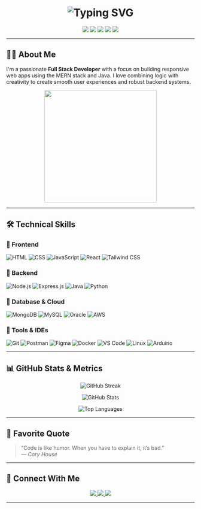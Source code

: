 <!-- Rotating Typing Header -->
<h1 align="center">
  <img src="https://readme-typing-svg.demolab.com?font=Fira+Code&weight=500&size=28&pause=1000&center=true&vCenter=true&width=600&lines=Hi+%F0%9F%91%8B%2C+I'm+Sandip+Khadka;Full+Stack+Developer+From+Nepal;MERN+%7C+Java+%7C+DSA+Enthusiast;Welcome+to+my+GitHub+profile!" alt="Typing SVG" />
</h1>



<!-- Problem Solving Badges -->
<p align="center">
  <img src="https://img.shields.io/badge/-Problem%20Solving-blueviolet?style=for-the-badge" />
  <img src="https://img.shields.io/badge/-MERN-blue?style=for-the-badge" />
  <img src="https://img.shields.io/badge/-Java-red?style=for-the-badge" />
  <img src="https://img.shields.io/badge/-DSA-orange?style=for-the-badge" />
  <img src="https://img.shields.io/badge/-Full%20Stack-green?style=for-the-badge" />
</p>

---

## 👨‍💻 About Me

I'm a passionate **Full Stack Developer** with a focus on building responsive web apps using the MERN stack and Java. I love combining logic with creativity to create smooth user experiences and robust backend systems.

<p align="center">
  <img src="https://cdn.dribbble.com/users/1162077/screenshots/3848914/media/7ed7d5ca074b48b328150e5a231e8d1f.gif" width="300" />
</p>

---

## 🛠️ Technical Skills

### 🔹 Frontend
![HTML](https://img.shields.io/badge/HTML5-E34F26?style=for-the-badge&logo=html5&logoColor=white)
![CSS](https://img.shields.io/badge/CSS3-1572B6?style=for-the-badge&logo=css3&logoColor=white)
![JavaScript](https://img.shields.io/badge/JavaScript-F7DF1E?style=for-the-badge&logo=javascript&logoColor=black)
![React](https://img.shields.io/badge/React-61DAFB?style=for-the-badge&logo=react&logoColor=black)
![Tailwind CSS](https://img.shields.io/badge/Tailwind_CSS-06B6D4?style=for-the-badge&logo=tailwind-css&logoColor=white)

### 🔹 Backend
![Node.js](https://img.shields.io/badge/Node.js-339933?style=for-the-badge&logo=node.js&logoColor=white)
![Express.js](https://img.shields.io/badge/Express.js-000000?style=for-the-badge&logo=express&logoColor=white)
![Java](https://img.shields.io/badge/Java-007396?style=for-the-badge&logo=java&logoColor=white)
![Python](https://img.shields.io/badge/Python-3776AB?style=for-the-badge&logo=python&logoColor=white)

### 🔹 Database & Cloud
![MongoDB](https://img.shields.io/badge/MongoDB-47A248?style=for-the-badge&logo=mongodb&logoColor=white)
![MySQL](https://img.shields.io/badge/MySQL-4479A1?style=for-the-badge&logo=mysql&logoColor=white)
![Oracle](https://img.shields.io/badge/Oracle-F80000?style=for-the-badge&logo=oracle&logoColor=white)
![AWS](https://img.shields.io/badge/AWS-232F3E?style=for-the-badge&logo=amazon-aws&logoColor=white)

### 🔹 Tools & IDEs
![Git](https://img.shields.io/badge/Git-F05032?style=for-the-badge&logo=git&logoColor=white)
![Postman](https://img.shields.io/badge/Postman-FF6C37?style=for-the-badge&logo=postman&logoColor=white)
![Figma](https://img.shields.io/badge/Figma-F24E1E?style=for-the-badge&logo=figma&logoColor=white)
![Docker](https://img.shields.io/badge/Docker-2496ED?style=for-the-badge&logo=docker&logoColor=white)
![VS Code](https://img.shields.io/badge/VS_Code-007ACC?style=for-the-badge&logo=visual-studio-code&logoColor=white)
![Linux](https://img.shields.io/badge/Linux-FCC624?style=for-the-badge&logo=linux&logoColor=black)
![Arduino](https://img.shields.io/badge/Arduino-00979D?style=for-the-badge&logo=arduino&logoColor=white)

---

## 📊 GitHub Stats & Metrics

<p align="center">
  <img src="https://github-readme-streak-stats.herokuapp.com/?user=DeepSon1110&theme=dark" alt="GitHub Streak"/>
</p>

<p align="center">
  <img src="https://github-readme-stats.vercel.app/api?username=DeepSon1110&show_icons=true&theme=dark" alt="GitHub Stats"/>
</p>

<p align="center">
  <img src="https://github-readme-stats.vercel.app/api/top-langs/?username=DeepSon1110&layout=compact&theme=dark" alt="Top Languages"/>
</p>

---

## 🧠 Favorite Quote

> “Code is like humor. When you have to explain it, it’s bad.”  
> — *Cory House*

---

## 🤝 Connect With Me

<p align="center">
  <a href="https://linkedin.com/in/sandipkhadka" target="_blank">
    <img src="https://img.shields.io/badge/-LinkedIn-0A66C2?style=for-the-badge&logo=linkedin&logoColor=white" />
  </a>
  <a href="mailto:khadkasandip489@gmail.com">
    <img src="https://img.shields.io/badge/-Gmail-D14836?style=for-the-badge&logo=gmail&logoColor=white" />
  </a>
  <a href="https://github.com/DeepSon1110">
    <img src="https://img.shields.io/badge/-GitHub-171515?style=for-the-badge&logo=github&logoColor=white" />
  </a>
</p>

---
